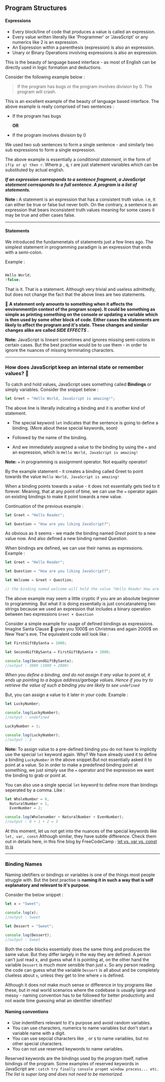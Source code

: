 ## Program Structures

#### Expressions

- Every block/line of code that produces a value is called an expression.
- Every value written literally like 'Programmer' or 'JavaScript' or any numerics like 2 is an expression.
- An Expression within a parenthesis (expression) is also an expression.
- Unary or Binary Operations involving expressions is also an expression.

This is the beauty of language based interface - as most of English can be directly used in logic formation and deductions.

Consider the following example below :

> If the program has bugs or the program involves division by 0. The program will crash.

This is an excellent example of the beauty of language based interface. The above example is really comprised of two sentences :

- If the program has bugs

  **OR**

- If the program involves division by 0

We used two sub sentences to form a single sentence - and similarly two sub expressions to form a single expression.

The above example is essentially a _conditional statement_, in the form of `if(p or q) then r`.
Where p , q, r are just statement variables which can be substituted by actual english.

**_If an expression corresponds to a sentence fragment, a JavaScript statement corresponds to a full sentence. A program is a list of statements._**

**Note :** A statement is an expression that has a consistent truth value. i.e, it can either be true or false but never both. On the contrary, a sentence is an expression that bears inconsistent truth values meaning for some cases it may be true and other cases false.

---

#### Statements

We introduced the fundamenetals of statements just a few lines ago.
The simplest statement in programming paradigm is an expression that ends with a semi-colon.

Example :

```js

Hello World;
!false;

```

That is it. That is a statement. Although very trivial and useless admittedly, but does not change the fact that the above lines are two statements.

🎯 **A statement only amounts to something when it affects the environment(in context of the program scope). It could be something as simple as printing something on the console or updating a variable which is then used by some other block of code. Either cases the statements are likely to affect the program and it's state. These changes and similar changes alike are called _SIDE EFFECTS_ .**

**Note:** JavaScript is lineant sometimes and ignores missing semi-colons in certain cases. But the best practise would be to use them - in order to ignore the nuances of missing terminating characters.

---

### How does JavaScript keep an internal state or remember values? 🤔

To catch and hold values, JavaScript uses something called **Bindings** or simply variables.
Consider the snippet below :

```js
let Greet = "Hello World, JavaScript is amazing!";
```

The above line is literally indicating a binding and it is another kind of statement.

- The special keyword `let` indicates that the sentence is going to define a binding.
  (More about these special keywords, soon)

- Followed by the name of the binding.

- And we immediately assigned a value to the binding by using the `=` and an expression, which is `Hello World, JavaScript is amazing!`

**Note:** `=` in programming is assignment operator. Not equality operator!

By the example statement - it creates a binding called Greet to point towards the value `Hello World, JavaScript is amazing!`

When a binding points towards a value - it does not essentially gets tied to it forever.
Meaning, that at any point of time, we can use the `=` operator again on existing bindings to make it point towards a new value.

Continuation of the previous example :

```js
let Greet = "Hello Reader";

let Question = "How are you liking JavaScript?";
```

As obvious as it seems - we made the binding named _Greet_ point to a new value now. And also defined a new binding named _Question_.

When bindings are defined, we can use their names as expressions. Example :

```js
let Greet = "Hello Reader";

let Question = "How are you liking JavaScript?";

let Welcome = Greet + Question;

// the binding named welcome will hold the value "Hello Reader How are you liking JavaScript?"
```

The above example may seem a little cryptic if you are an absolute beginner to programming. But what it is doing essentially is just concatanateing two strings because we used an expression that includes a binary operation between two expressions `Greet + Question`

Consider a simple example for usage of defined bindings as expressions.
Imagine Santa Clause 🎅 gives you 1000$ on Christmas and again 2000$ on New Year's eve.
The equivalent code will look like :

```js
let FirstGiftBySanta = 1000;

let SecondGiftBySanta = FirstGiftBySanta + 2000;

console.log(SecondGiftBySanta);
//output : 3000 (1000 + 2000)
```

_When you define a binding, and do not assign it any value to point at, it ends up pointing to a bogus address/garbage values. Hence if you try to retrieve the value of such a binding you are likely to see `undefined`_

But, you can assign a value to it later in your code. Example :

```js
let LuckyNumber;

console.log(LuckyNumber);
//output : undefined

LuckyNumber = 3;

console.log(LuckyNumber);
//output : 3
```

**Note:** To assign value to a pre-defined binding you do not have to implictly use the special `let` keyword again. Why? We have already used it to define a binding `LuckyNumber` in the above snippet.But not essentially asked it to point at a value. So in order to make a predefined binding point at something, we just simply use the `=` operator and the expression we want the binding to grab or point at.

You can also use a single special `let` keyword to define more than bindings seperated by a comma. Like :

```js
let WholeNumber = 0,
  NaturalNumber = 1,
  EvenNumber = 2;

console.log(Wholenumber + NaturalNumber + EvenNumber);
//output : 0 + 1 + 2 = 3
```

At this moment, let us not get into the nuances of the special keywords like `let, var, const`
Although similar, they have subtle difference.
Check them out in details here, in this fine blog by FreeCodeCamp : [let vs. var vs. const in js](https://www.freecodecamp.org/news/var-let-and-const-whats-the-difference/)

---

### Binding Names

Naming idetifiers or bindings or variables is one of the things most people struggle with. But the best practise is **naming it in such a way that is self explanatory and relevant to it's purpose**.

Consider the below snippet :

```js
let x = "Sweet";

console.log(x);
//output : Sweet

let Dessert = "Sweet";

console.log(Dessert);
//output : Sweet
```

Both the code blocks essentially does the same thing and produces the same value. But they differ largely in the way they are defined. A person can't just read x, and guess what it is pointing at, on the other hand the variable `Dessert` is much more sensible than just `x`. So any person reading the code can guess what the variable `Dessert` is all about and be completely clueless about `x`, unless they get to line where `x` is defined.

Although it does not make much sense or difference in toy programs like these, but in real world scenarios where the codebase is usually large and messy - naming convention has to be followed for better productivity and not waste time guessing what an identifier idnetifies!

#### Naming conventions

- Use indentifiers relevant to it's purpose and avoid random variables.
- You can use characters, numerics to name variables but don't start a variable name with a digit.
- You can use sepcial characters like `_` or `$` to name variables, but no other special characters.
- You can not use reserved keywords to name variables.

Reserved keywords are the bindings used by the program itself, native bindings of the program. Some examples of reserved keywords in JavaScript are :
`catch try finally console propmt window process... etc.`
_The list is super long and does not need to be memorized._
